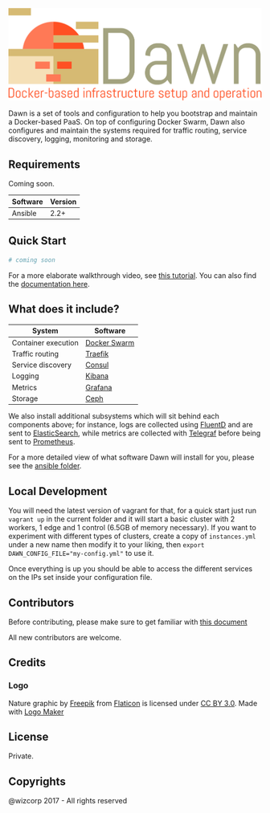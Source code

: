 ![Logo](./logo.png)

Dawn is a set of tools and configuration to help you bootstrap and maintain
a Docker-based PaaS. On top of configuring Docker Swarm, Dawn also
configures and maintain the systems required for traffic routing, service
discovery, logging, monitoring and storage.

Requirements
------------

Coming soon.

|  Software  | Version |
|------------|---------|
| Ansible    | 2.2+    |

Quick Start
-----------

```bash
# coming soon
```

For a more elaborate walkthrough video, see [this tutorial](link-to-asciivideo).
You can also find the [documentation here](./docs-coming-soon).

What does it include?
---------------------

|  System                 | Software            |
|-------------------------|---------------------|
| Container execution     | [Docker Swarm](https://www.docker.com/products/docker-swarm)    |
| Traffic routing         | [Traefik](https://traefik.io/)         |
| Service discovery       | [Consul](https://www.consul.io/)          |
| Logging                 | [Kibana](https://www.elastic.co/products/kibana)          |
| Metrics                 | [Grafana](https://grafana.net/)         |
| Storage                 | [Ceph](https://ceph.com/)            |

We also install additional subsystems which will sit behind each components above;
for instance, logs are collected using [FluentD](http://www.fluentd.org/)
and are sent to [ElasticSearch](https://www.elastic.co/products/elasticsearch),
while metrics are collected with [Telegraf](https://github.com/influxdata/telegraf)
before being sent to [Prometheus](https://prometheus.io/).

For a more detailed view of what software Dawn will install for you, please
see the [ansible folder](./ansible).

Local Development
-----------------

You will need the latest version of vagrant for that, for a quick start just run `vagrant up` in the current folder
and it will start a basic cluster with 2 workers, 1 edge and 1 control (6.5GB of memory necessary). If you want to
experiment with different types of clusters, create a copy of `instances.yml` under a new name then modify it to your
liking, then `export DAWN_CONFIG_FILE="my-config.yml"` to use it.

Once everything is up you should be able to access the different services on the IPs set inside your configuration file.

Contributors
------------

Before contributing, please make sure to get familiar with [this document](./CONTRIBUTING.md)

All new contributors are welcome.

Credits
-------

### Logo

Nature graphic by <a href="http://www.flaticon.com/authors/freepik">Freepik</a>
from <a href="http://www.flaticon.com/">Flaticon</a> is licensed under
<a href="http://creativecommons.org/licenses/by/3.0/" title="Creative Commons BY 3.0">CC BY 3.0</a>.
Made with <a href="http://logomakr.com" title="Logo Maker">Logo Maker</a>

License
-------

Private.

Copyrights
----------

@wizcorp 2017 - All rights reserved
